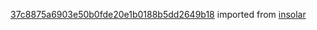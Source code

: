 [37c8875a6903e50b0fde20e1b0188b5dd2649b18](https://github.com/insolar/insolar/commit/37c8875a6903e50b0fde20e1b0188b5dd2649b18) imported from [insolar](https://github.com/insolar/insolar)
